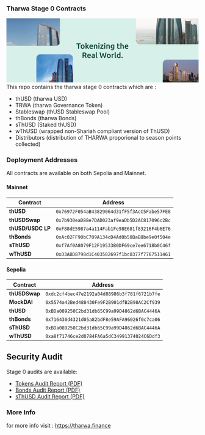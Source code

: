 ### Tharwa Stage 0 Contracts

![banner](/Assets/banner.png)
This repo contains the tharwa stage 0 contracts which are :

- thUSD (tharwa USD)    
- TRWA (tharwa Governance Token)
- Stableswap (thUSD Stableswap Pool)
- thBonds (tharwa Bonds) 
- sThUSD (Staked thUSD)
- wThUSD (wrapped non-Shariah compliant version of ThUSD)
- Distributors (distribution of THARWA proporional to season points collected)

### Deployment Addresses

All contracts are available on both Sepolia and Mainnet.

#### Mainnet

| Contract          | Address                                     |
|-------------------|---------------------------------------------|
| **thUSD**         | `0x76972F054aB43829064d31fF5f3AcC5Fabe57FE8` |
| **thUSDSwap**     | `0x7b930eaD88e7DAD023af9eaDb5D2AC817096c2Bc` |
| **thUSD/USDC LP** | `0xF88dE5987a4a114Fab1Fe98E681f83216F4b6E76` |
| **thBonds**       | `0xAc02FF90bC709A134cD4Ad0b50BaB8be9e0f504e` |
| **sThUSD**        | `0xf7Af0A8079F12F19533B0DF69ce7ee6718b0C46f` |
| **wThUSD**        | `0xD3ABD8798d1C403582697f1bc0377f7767511461` |

#### Sepolia

| Contract      | Address                                     |
|---------------|---------------------------------------------|
| **thUSDSwap** | `0xdc2cf4bec47e2192a04d88986b3f781f6721b7fe` |
| **MockDAI**   | `0x5574a42Bed488430Fe9F2B901dfB2B98AC2Cf939` |
| **thUSD**     | `0xBDa089250C2bd31db65C99a99D4862d6BAC4446A` |
| **thBonds**   | `0x716430d4321d05a82bdF8e59AFA96026f0c7ca06` |
| **sThUSD**    | `0xBDa089250C2bd31db65C99a99D4862d6BAC4446A` |
| **wThUSD**    | `0xa8f71746ce2d0784FA6a5dC34991374024C6Ddf3` |

## Security Audit

Stage 0 audits are available:

- [Tokens Audit Report (PDF)](./audits/prismsec_thUSD_TRWA_audit.pdf)
- [Bonds Audit Report (PDF)](./audits/prismsec_tharwa_bonds_audit.pdf)
- [sThUSD Audit Report (PDF)](./audits/prismsec_tharwa_sThUSD_audit.pdf)

### More Info

for more info visit : https://tharwa.finance
